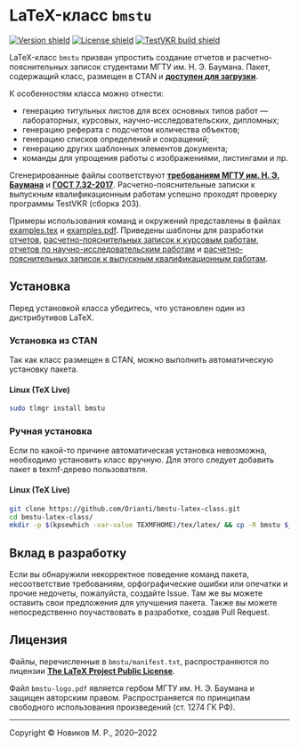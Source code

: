 # LaTeX-класс `bmstu`

<a href='https://www.ctan.org/pkg/bmstu'>![Version shield](https://img.shields.io/ctan/v/bmstu)</a>
<a href='https://www.latex-project.org/lppl/'>![License shield](https://img.shields.io/ctan/l/bmstu)</a>
<a href='#'>![TestVKR build shield](https://img.shields.io/badge/TestVKR-build%20203-orange)</a>

LaTeX-класс `bmstu` призван упростить создание отчетов и расчетно-пояснительных записок студентами МГТУ им. Н. Э. Баумана. Пакет, содержащий класс, размещен в CTAN и [**доступен для загрузки**](https://ctan.org/pkg/bmstu).

К особенностям класса можно отнести:
* генерацию титульных листов для всех основных типов работ — лабораторных, курсовых, научно-исследовательских, дипломных;
* генерацию реферата с подсчетом количества объектов;
* генерацию списков определений и сокращений;
* генерацию других шаблонных элементов документа;
* команды для упрощения работы с изображениями, листингами и пр.

Сгенерированные файлы соответствуют [**требованиям МГТУ им. Н. Э. Баумана**](https://mf.bmstu.ru/info/uu/ot/norm_docs/docs/polozhenie_normcontrol_pril1.pdf) и [**ГОСТ 7.32-2017**](https://docs.cntd.ru/document/1200157208). Расчетно-пояснительные записки к выпускным квалификационным работам успешно проходят проверку программы TestVKR (сборка 203).

Примеры использования команд и окружений представлены в файлах [examples.tex](bmstu/examples/examples.tex) и [examples.pdf](bmstu/examples/examples.pdf). Приведены шаблоны для разработки [отчетов](templates/report/), [расчетно-пояснительных записок к курсовым работам](templates/coursework/), [отчетов по научно-исследовательским работам](templates/research/) и [расчетно-пояснительных записок к выпускным квалификационным работам](templates/thesis/).

## Установка

Перед установкой класса убедитесь, что установлен один из дистрибутивов LaTeX.

### Установка из CTAN

Так как класс размещен в CTAN, можно выполнить автоматическую установку пакета.

#### Linux (TeX Live)
```bash
sudo tlmgr install bmstu
```

### Ручная установка

Если по какой-то причине автоматическая установка невозможна, необходимо установить класс вручную. Для этого следует добавить пакет в texmf-дерево пользователя.

#### Linux (TeX Live)

```bash
git clone https://github.com/Orianti/bmstu-latex-class.git
cd bmstu-latex-class/
mkdir -p $(kpsewhich -var-value TEXMFHOME)/tex/latex/ && cp -R bmstu $_
```

## Вклад в разработку

Если вы обнаружили некорректное поведение команд пакета, несоответствие требованиям, орфографические ошибки или опечатки и прочие недочеты, пожалуйста, создайте Issue. Там же вы можете оставить свои предложения для улучшения пакета. Также вы можете непосредственно поучаствовать в разработке, создав Pull Request.

## Лицензия

Файлы, перечисленные в `bmstu/manifest.txt`, распространяются по лицензии [**The LaTeX Project Public License**](https://www.latex-project.org/lppl/).

Файл `bmstu-logo.pdf` является гербом МГТУ им. Н. Э. Баумана и защищен авторским правом. Распространяется по принципам свободного использования произведений (ст. 1274 ГК РФ).

---

Copyright © Новиков М. Р., 2020–2022<br>
